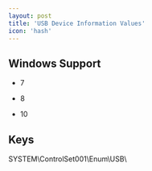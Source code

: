 ```yaml
---
layout: post
title: 'USB Device Information Values'
icon: 'hash'
---
```


## Windows Support

- 7

- 8

- 10



## Keys

SYSTEM\ControlSet001\Enum\USB\

